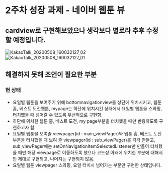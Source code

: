 # 2주차 성장 과제 - 네이버 웹툰 뷰
## cardview로 구현해보았으나 생각보다 별로라 추후 수정할 예정입니다.  

![KakaoTalk_20200508_160032127_02](https://user-images.githubusercontent.com/63635840/81380091-366b6400-9145-11ea-810d-550a5c8f3d4d.jpg)
![KakaoTalk_20200508_160032127_01](https://user-images.githubusercontent.com/63635840/81380092-379c9100-9145-11ea-90cc-af99555c8034.jpg)


## 해결하지 못해 조언이 필요한 부분
### 현 상태
 - 요일별 웹툰을 보여주기 위해 bottomnavigationview를 상단에 위치시키고, 웹툰 홈, 베스트 도전웹툰, mypage는 하단에 위치시킨 싱태에서 요일별 웹툰을 스와핑, 터치했을 때 넘어갈 수 있도록 우선적으로 구현함.
 - 하단에 위치한 웹툰 홈, 베스트 도전, my page부분을 터치했을 때만 반응하도록 구현하고자 함. 
 - 요일별 웹툰을 보여줄 viewpager(id : main_viewPager)와 웹툰 홈, 베스트 도전 부분을 터치했을 때 보여 줄 viewpager(id : sub_viewPager)를 각각 만들고, sub_viewPager에는 setOnNavigationItemSelectedListener만 만들어 터치했을 때만 해당 viewpage로 이동하도록 했으나 코드상 아래에 위치한 부분에 대해서만 제대로 구현되고, 나머지는 구현되지 않음.
 - 요일별 웹툰 viewpager 스와핑, 요일 터치시 넘어가는 부분만 구현한 상태입니다.
